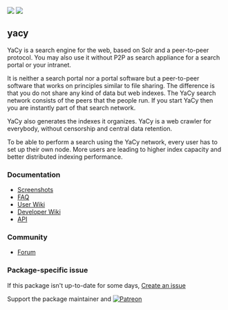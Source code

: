 [![](https://img.shields.io/chocolatey/v/yacy?color=green&label=yacy)](https://chocolatey.org/packages/yacy) [![](https://img.shields.io/chocolatey/dt/yacy)](https://chocolatey.org/packages/yacy)

## yacy
YaCy is a search engine for the web, based on Solr and a peer-to-peer protocol. You may also use it without P2P as search appliance for a search portal or your intranet.

It is neither a search portal nor a portal software but a peer-to-peer software that works on principles similar to file sharing. The difference is that you do not share any kind of data but web indexes. The YaCy search network consists of the peers that the people run. If you start YaCy then you are instantly part of that search network.

YaCy also generates the indexes it organizes. YaCy is a web crawler for everybody, without censorship and central data retention.

To be able to perform a search using the YaCy network, every user has to set up their own node. More users are leading to higher index capacity and better distributed indexing performance.

### Documentation
* [Screenshots](https://yacy.net/demonstration_tutorial_screenshot/)
* [FAQ](https://yacy.net/faq/)
* [User Wiki](https://wiki.yacy.net/index.php/En:Start)
* [Developer Wiki](https://wiki.yacy.net/index.php/Dev:Start)
* [API](https://github.com/yacy/yacy_search_server#apis-and-attaching-software)

### Community
* [Forum](https://community.searchlab.eu/)

### Package-specific issue
If this package isn't up-to-date for some days, [Create an issue](https://github.com/tunisiano187/Chocolatey-packages/issues/new/choose)

Support the package maintainer and [![Patreon](https://cdn.jsdelivr.net/gh/tunisiano187/Chocolatey-packages@d15c4e19c709e7148588d4523ffc6dd3cd3c7e5e/icons/patreon.png)](https://www.patreon.com/tunisiano)